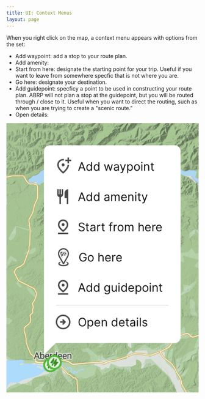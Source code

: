 ```yaml
---
title: UI: Context Menus
layout: page
---
```

When you right click on the map, a context menu appears with options from the set:
* Add waypoint: add a stop to your route plan.
* Add amenity:
* Start from here: designate the starting point for your trip. Useful if you want to leave from somewhere specfic that is not where you are.
* Go here: designate your destination.
* Add guidepoint: specficy a point to be used in constructing your route plan. ABRP will not plan a stop at the guidepoint, but you will be routed through / close to it. Useful when you want to direct the routing, such as when you are trying to create a "scenic route."
* Open details:

![](screen-captures/abrp-planning-context-menu.png)